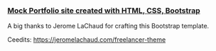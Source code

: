 <a href="https://soundwanders.github.io/portfolio"><h3>Mock Portfolio site created with HTML, CSS, Bootstrap</h3></a>

A big thanks to Jerome LaChaud for crafting this Bootstrap template.

Ceedits: https://jeromelachaud.com/freelancer-theme
